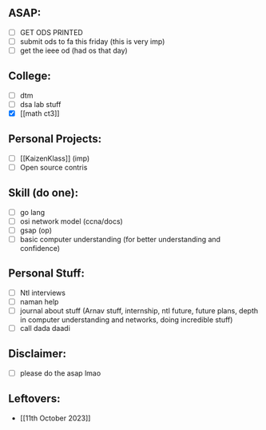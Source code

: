 ## ASAP:
- [ ] GET ODS PRINTED
- [ ] submit ods to fa this friday (this is very imp)
- [ ] get the ieee od (had os that day)
## College:
- [ ] dtm 
- [ ] dsa lab stuff
- [x] [[math ct3]]
## Personal Projects:
- [ ] [[KaizenKlass]] (imp)
- [ ] Open source contris
## Skill (do one):
- [ ] go lang
- [ ] osi network model (ccna/docs)
- [ ] gsap (op)
- [ ] basic computer understanding (for better understanding and confidence)
## Personal Stuff:
- [ ] Ntl interviews
- [ ] naman help
- [ ] journal about stuff (Arnav stuff, internship, ntl future, future plans, depth in computer understanding and networks, doing incredible stuff)
- [ ] call dada daadi

## Disclaimer:
- [ ] please do the asap lmao
## Leftovers:
- [[11th October 2023]]

